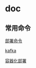 # doc
## 常用命令
[部署命令](%E5%B8%B8%E7%94%A8%E5%91%BD%E4%BB%A4/%E9%83%A8%E7%BD%B2%E5%91%BD%E4%BB%A4.md)

[kafka](%E5%B8%B8%E7%94%A8%E5%91%BD%E4%BB%A4/kafka.md)

[容器化部署](%E5%B8%B8%E7%94%A8%E5%91%BD%E4%BB%A4/容器化部署.md)